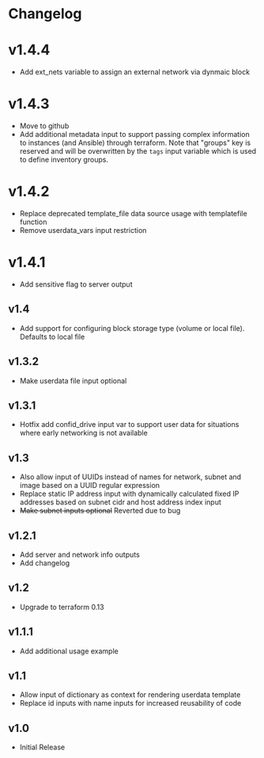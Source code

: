# Changelog
# v1.4.4
  - Add ext_nets variable to assign an external network via dynmaic block

# v1.4.3
  - Move to github
  - Add additional metadata input to support passing complex information to instances (and Ansible) through terraform.
    Note that "groups" key is reserved and will be overwritten by the `tags` input variable which is used to define inventory groups.
# v1.4.2
  - Replace deprecated template_file data source usage with templatefile function
  - Remove userdata_vars input restriction
# v1.4.1
  - Add sensitive flag to server output
## v1.4

 - Add support for configuring block storage type (volume or local file).
   Defaults to local file

## v1.3.2

 - Make userdata file input optional

## v1.3.1

 - Hotfix add confid_drive input var to support user data for situations where early networking is not available

## v1.3

 - Also allow input of UUIDs instead of names for network, subnet and image based on a UUID regular expression
 - Replace static IP address input with dynamically calculated fixed IP addresses based on subnet cidr and host address index input
 - ~~Make subnet inputs optional~~ Reverted due to bug

## v1.2.1

- Add server and network info outputs
- Add changelog

## v1.2

- Upgrade to terraform 0.13 

## v1.1.1

- Add additional usage example

## v1.1

- Allow input of dictionary as context for rendering userdata template
- Replace id inputs with name inputs for increased reusability of code

## v1.0

- Initial Release
